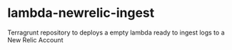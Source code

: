# lambda-newrelic-ingest
Terragrunt repository to deploys a empty lambda ready to ingest logs to a New Relic Account
